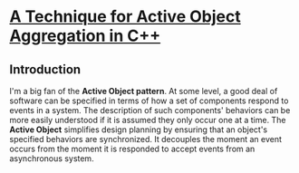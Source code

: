 # [A Technique for Active Object Aggregation in C++](https://www.codeproject.com/articles/9474/a-technique-for-active-object-aggregation-in-c)

## Introduction

 I'm a big fan of the **Active Object pattern**. At some level, a good deal of software can be specified in terms of how a set of components respond to events in a system. The description of such components' behaviors can be more easily understood if it is assumed they only occur one at a time. The **Active Object** simplifies design planning by ensuring that an object's specified behaviors are synchronized. It decouples the moment an event occurs from the moment it is responded to accept events from an asynchronous system. 

